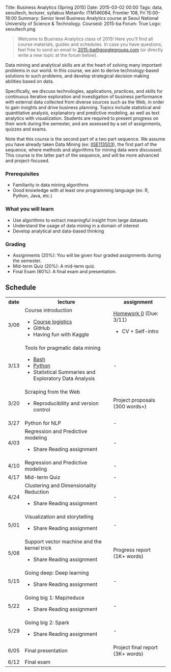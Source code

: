 Title: Business Analytics (Spring 2015)
Date: 2015-03-02 00:00
Tags: data, seoultech, lecturer, syllabus
Metainfo: ITM146084, Frontier 108, Fri 15:00-18:00
Summary: Senior level Business Analytics course at Seoul National University of Science & Technology.
Courseid: 2015-ba
Forum: True
Logo: seoultech.png

> Welcome to Business Analytics class of 2015!
> Here you'll find all course materials, guides and schedules.
> In case you have questions, feel free to send an email to [2015-ba@googlegroups.com](mailto:2015-ba@googlegroups.com) (or directly write a new topic at the forum below).

Data mining and analytical skills are at the heart of solving many important problems in our world.
In this course, we aim to derive technology-based solutions to such problems, and develop strategical decision making abilities based on data.

Specifically, we discuss technologies, applications, practices, and skills for continuous iterative exploration and investigation of business performance with external data collected from diverse sources such as the Web, in order to gain insights and drive business planning.
Topics include statistical and quantitative analysis, explanatory and predictive modeling, as well as text analytics with visualization.
Students are required to present progress on their work during the semester, and are assessed by a set of assignments, quizzes and exams.

Note that this course is the second part of a two part sequence.
We assume you have already taken
Data Mining (ex: [IISE113503]({filename}/2015-dm/index.md)),
the first part of the sequence, where methods and algorithms for mining data were discussed.
This course is the latter part of the sequence, and will be more advanced and project-focused.

### Prerequisites
- Familiarity in data mining algorithms
- Good knowledge with at least one programming language (ex: R, Python, Java, etc.)

### What you will learn
- Use algorithms to extract meaningful insight from large datasets
- Understand the usage of data mining in a domain of interest
- Develop analytical and data-based thinking

### Grading
- Assignments (20%): You will be given four graded assignments during the semester.
- Mid-term Quiz (20%): A mid-term quiz.
- Final Exam (60%): A final exam and presentation.

## Schedule
<table id="schedule" class="table table-hover table-bordered">
<tr><th>date</th><th>lecture</th><th>assignment</th></tr>
<tr><td>3/06</td><td>Course introduction<ul><li><a href="course-logistics.html">Course logistics</a><li>GitHub<li>Having fun with Kaggle</ul></td><td><a href='http://goo.gl/forms/fE7ZIeL8VK'>Homework 0</a> (Due: 3/11)<ul><li>CV + Self-intro</ul></td></tr>
<tr><td>3/13</td><td>Tools for pragmatic data mining<ul><li><a href="bash.html">Bash</a><li><a href="../tips/introduction-to-python.html">Python</a><li>Statistical Summaries and Exploratory Data Analysis</ul></td><td>-</td></tr>
<tr><td>3/20</td><td>Scraping from the Web<ul><li>Reproducibility and version control</ul></td><td>Project proposals (300 words+)</td></tr>
<tr><td>3/27</td><td>Python for NLP</td><td>-</td></tr>
<tr><td>4/03</td><td>Regression and Predictive modeling<ul><li>Share Reading assignment</ul></td><td>-</td></tr>
<tr><td>4/10</td><td>Regression and Predictive modeling</td><td>-</td></tr>
<tr><td>4/17</td><td>Mid-term Quiz</td><td>-</td></tr>
<tr><td>4/24</td><td>Clustering and Dimensionality Reduction<ul><li>Share Reading assignment</ul></td><td>-</td></tr>
<tr><td>5/01</td><td>Visualization and storytelling<ul><li>Share Reading assignment</ul></td><td>-</td></tr>
<tr><td>5/08</td><td>Support vector machine and the kernel trick<ul><li>Share Reading assignment</ul></td><td>Progress report (1K+ words)</td></tr>
<tr><td>5/15</td><td>Going deep: Deep learning<ul><li>Share Reading assignment</ul></td><td>-</td></tr>
<tr><td>5/22</td><td>Going big 1: Map/reduce<ul><li>Share Reading assignment</ul></td><td>-</td></tr>
<tr><td>5/29</td><td>Going big 2: Spark<ul><li>Share Reading assignment</ul></td><td>-</td></tr>
<tr><td>6/05</td><td>Final presentation</td><td>Project final report (3K+ words)</td></tr>
<tr><td>6/12</td><td>Final exam</td><td></td></tr>
</table>
